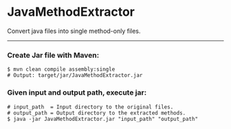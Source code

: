 # JavaMethodExtractor
Convert java files into single method-only files.

---

### Create Jar file with Maven:
```
$ mvn clean compile assembly:single
# Output: target/jar/JavaMethodExtractor.jar
```

### Given input and output path, execute jar:
  ```
  # input_path  = Input directory to the original files.
  # output_path = Output directory to the extracted methods.
  $ java -jar JavaMethodExtractor.jar "input_path" "output_path"
  ```
